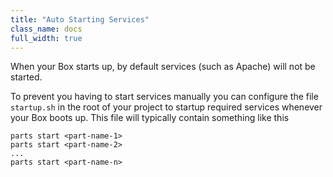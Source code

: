 ```yaml
---
title: "Auto Starting Services"
class_name: docs
full_width: true
---
```


When your Box starts up, by default services (such as Apache) will not be started. 

To prevent you having to start services manually you can configure the file `startup.sh` in the root of your project to startup required services whenever your Box boots up. This file will typically contain something like this

	parts start <part-name-1>
	parts start <part-name-2>
	...
	parts start <part-name-n>

